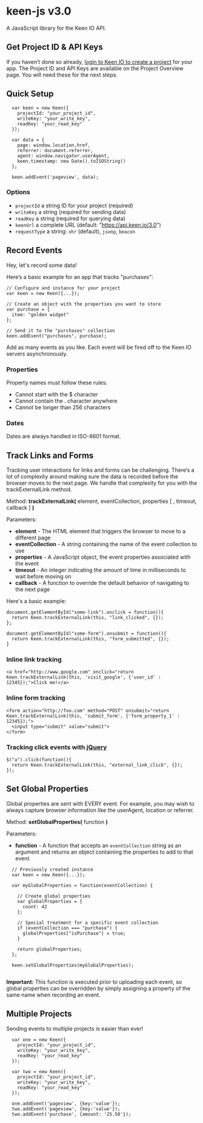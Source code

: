 # keen-js v3.0

A JavaScript library for the Keen IO API.

## Get Project ID & API Keys

If you haven’t done so already, [login to Keen IO to create a project](https://keen.io/add-project) for your app. The Project ID and API Keys are available on the Project Overview page. You will need these for the next steps.

## Quick Setup

```
  var keen = new Keen({
  	projectId: "your_project_id",
  	writeKey: "your_write_key",
  	readKey: "your_read_key"
  });
  
  var data = {
  	page: window.location.href,
    referrer: document.referrer,
    agent: window.navigator.userAgent,
    keen.timestamp: new Date().toISOString()
  };
  
  keen.addEvent('pageview', data);
```

### Options

  * `projectId` a string ID for your project (required)
  * `writeKey` a string (required for sending data)
  * `readKey` a string (required for querying data)
  * `keenUrl` a complete URL (default: "https://api.keen.io/3.0")
  * `requestType` a string: `xhr` (default), `jsonp`, `beacon`


## Record Events

Hey, let's record some data!

Here’s a basic example for an app that tracks "purchases":

```
// Configure and instance for your project
var keen = new Keen({...});

// Create an object with the properties you want to store
var purchase = {
  item: "golden widget"
};

// Send it to the "purchases" collection
keen.addEvent("purchases", purchase);
```

Add as many events as you like. Each event will be fired off to the Keen IO servers asynchronously.

### Properties

Property names must follow these rules:

  * Cannot start with the $ character
  * Cannot contain the . character anywhere
  * Cannot be longer than 256 characters


### Dates

Dates are always handled in ISO-8601 format. 



## Track Links and Forms

Tracking user interactions for links and forms can be challenging. There’s a lot of complexity around making sure the data is recorded before the browser moves to the next page. We handle that complexity for you with the trackExternalLink method.

Method: **trackExternalLink(** element, eventCollection, properties [ , timeout, callback ] **)**

Parameters:

  * **element** - The HTML element that triggers the browser to move to a different page
  * **eventCollection** - A string containing the name of the event collection to use
  * **properties** - A JavaScript object, the event properties associated with the event
  * **timeout** - An integer indicating the amount of time in milliseconds to wait before moving on
  * **callback** - A function to override the default behavior of navigating to the next page

Here's a basic example:

```
document.getElementById("some-link").onclick = function(){
  return Keen.trackExternalLink(this, "link_clicked", {});
};

document.getElementById("some-form").onsubmit = function(){
  return Keen.trackExternalLink(this, "form_submitted", {});
}
```


### Inline link tracking

```
<a href="http://www.google.com" onclick="return Keen.trackExternalLink(this, 'visit_google', {'user_id' : 12345});">Click me!</a>
```

### Inline form tracking

```
<form action="http://foo.com" method="POST" onsubmit="return Keen.trackExternalLink(this, 'submit_form', {'form_property_1' : 12345});">
  <input type="submit" value="submit">
</form>
```

### Tracking click events with [jQuery](http://jquery.com)

```
$("a").click(function(){
  return Keen.trackExternalLink(this, "external_link_click", {});
});
```


## Set Global Properties

Global properties are sent with EVERY event. For example, you may wish to always capture browser information like the userAgent, location or referrer.

Method: **setGlobalProperties(** function **)**

Parameters:

  * **function** - A function that accepts an `eventCollection` string as an argument and returns an object containing the properties to add to that event.

```
  // Previously created instance
  var keen = new Keen({...});
  
  var myGlobalProperties = function(eventCollection) {
  
    // Create global properties
	var globalProperties = {
	  count: 42
	};
	
	// Special treatment for a specific event collection
	if (eventCollection === "purchase") {
	  globalProperties["isPurchase"] = true;
    }
    
	return globalProperties;
  };
  
  keen.setGlobalProperties(myGlobalProperties);
  
```
**Important:** This function is executed prior to uploading each event, so global properties can be overridden by simply assigning a property of the same name when recording an event.


## Multiple Projects

Sending events to multiple projects is easier than ever!

```
  var one = new Keen({
  	projectId: "your_project_id",
  	writeKey: "your_write_key",
  	readKey: "your_read_key"
  });
  
  var two = new Keen({
  	projectId: "your_project_id",
  	writeKey: "your_write_key",
  	readKey: "your_read_key"
  });
  
  one.addEvent('pageview', {key:'value'});
  two.addEvent('pageview', {key:'value'});
  two.addEvent('purchase', {amount: '25.50'});
```
